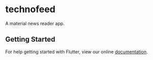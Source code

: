 # technofeed

A material news reader app.

## Getting Started

For help getting started with Flutter, view our online
[documentation](https://flutter.io/).
